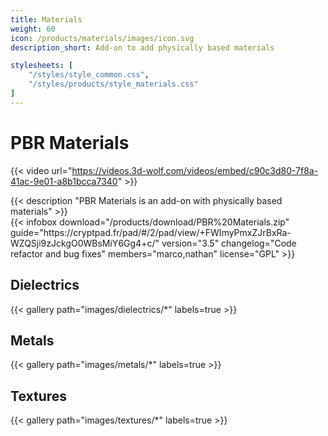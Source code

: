 ```yaml
---
title: Materials
weight: 60
icon: /products/materials/images/icon.svg
description_short: Add-on to add physically based materials

stylesheets: [
    "/styles/style_common.css",
    "/styles/products/style_materials.css"
]
---
```


# PBR Materials

{{< video url="https://videos.3d-wolf.com/videos/embed/c90c3d80-7f8a-41ac-9e01-a8b1bcca7340" >}}

<div class="space"></div>

<div class="halfpage">
    <div class="column">
	{{< description "PBR Materials is an add-on with physically based materials" >}}
    </div>
    <div class="column">
	{{< infobox
	    download="/products/download/PBR%20Materials.zip"
	    guide="https://cryptpad.fr/pad/#/2/pad/view/+FWImyPmxZJrBxRa-WZQSji9zJckgO0WBsMiY6Gg4+c/"
	    version="3.5"
	    changelog="Code refactor and bug fixes"
	    members="marco,nathan"
	    license="GPL"
	>}}
    </div>
</div>

<div class="space"></div>

## Dielectrics
{{< gallery path="images/dielectrics/*" labels=true >}}

<div class="space"></div>

## Metals
{{< gallery path="images/metals/*" labels=true >}}

<div class="space"></div>

## Textures
{{< gallery path="images/textures/*" labels=true >}}
